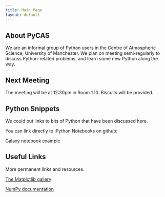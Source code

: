 ```yaml
---
title: Main Page
layout: default
---
```


About PyCAS
-----------------------------------------
We are an informal group of Python users in the Centre of Atmospheric Science, University of Manchester. We plan on meeting semi-regularly to discuss Python-related problems, and learn some new Python along the way.

Next Meeting
-------------
The meeting will be at 12:30pm in Room 1.10. Biscuits will be provided. 

Python Snippets
----------------
We could put links to bits of Python that have been discussed here.

You can link directly to iPython Notebooks on github:

[Galaxy notebook example](PyCAS/SamplePythonNB.ipynb)

Useful Links
-------------
More permanent links and resources.

[The Matplotlib gallery](http://matplotlib.org/gallery.html)

[NumPy documentation](http://docs.scipy.org/doc/)
